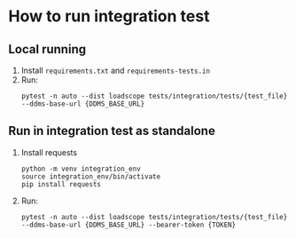 # How to run integration test

## Local running
1. Install `requirements.txt` and `requirements-tests.in`
2. Run:
    ```
    pytest -n auto --dist loadscope tests/integration/tests/{test_file} --ddms-base-url {DDMS_BASE_URL}
    ```

##  Run in integration test as standalone
1. Install requests
    ```
    python -m venv integration_env
    source integration_env/bin/activate
    pip install requests
    ````
2. Run:
    ```
    pytest -n auto --dist loadscope tests/integration/tests/{test_file} --ddms-base-url {DDMS_BASE_URL} --bearer-token {TOKEN}
    ```
